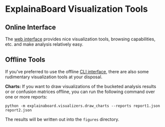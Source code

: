 # ExplainaBoard Visualization Tools

## Online Interface

The [web interface](https://explainaboard.inspiredco.ai) provides nice visualization
tools, browsing capabilities, etc. and make analysis relatively easy.

## Offline Tools

If you've preferred to use the offline [CLI interface](cli_interface.md), there are
also some rudimentary visualization tools at your disposal.

**Charts:** If you want to draw visualizations of the bucketed analysis results or
or confusion matrices offline, you can run the following command over one or more
reports:
```shell
python -m explainaboard.visualizers.draw_charts --reports report1.json report2.json
```

The results will be written out into the `figures` directory.
